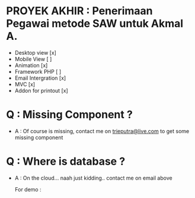 # PROYEK AKHIR : Penerimaan Pegawai metode SAW untuk Akmal A.

- Desktop view       [x]
- Mobile View        [ ]
- Animation          [x]
- Framework PHP      [ ]
- Email Intergration [x]
- MVC 							 [x]
- Addon for printout [x]



# Q : Missing Component ?
- A : Of course is missing, contact me on trieputra@live.com to get some missing component

# Q : Where is database ?
- A	: On the cloud... naah just kidding.. contact me on email above





     For demo :
